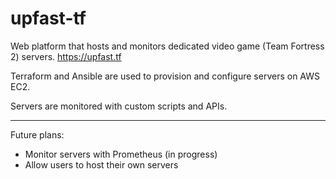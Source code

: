 # upfast-tf

Web platform that hosts and monitors dedicated video game (Team Fortress 2) servers. https://upfast.tf  

Terraform and Ansible are used to provision and configure servers on AWS EC2.  

Servers are monitored with custom scripts and APIs.   

---  

Future plans:

 - Monitor servers with Prometheus (in progress)  
 - Allow users to host their own servers

